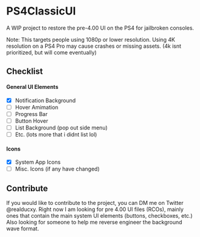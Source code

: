 
# PS4ClassicUI
A WIP project to restore the pre-4.00 UI on the PS4 for jailbroken consoles.

Note: This targets people using 1080p or lower resolution. Using 4K resolution on a PS4 Pro may cause crashes or missing assets. (4k isnt prioritized, but will come eventually)

## Checklist
 #### General UI Elements
 - [X] Notification Background
 - [ ] Hover Amimation 
 - [ ] Progress Bar
 - [ ] Button Hover
 - [ ] List Background (pop out side menu)
 - [ ] Etc. (lots more that i didnt list lol)
  #### Icons
 - [X] System App Icons
 - [ ] Misc. Icons (if any have changed)

## Contribute
If you would like to contribute to the project, you can DM me on Twitter @realducxy. Right now I am looking for pre 4.00 UI files (RCOs), mainly ones that contain the main system UI elements (buttons, checkboxes, etc.)
Also looking for someone to help me reverse engineer the background wave format.

